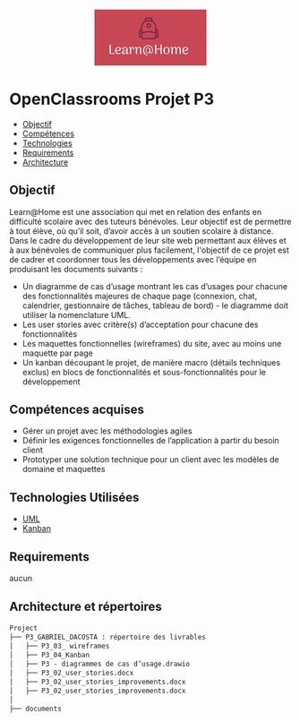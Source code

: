 <h3 align="center">
    <img alt="Logo" title="#logo" width="200px" src="/assets/1599557620417_Learn@Home.png">
    <br>
</h3>


# OpenClassrooms Projet P3

- [Objectif](#obj)
- [Compétences](#competences)
- [Technologies](#techs)
- [Requirements](#reqs)
- [Architecture](#architecture)

<a id="obj"></a>
## Objectif

Learn@Home est une association qui met en relation des enfants en difficulté scolaire avec des tuteurs bénévoles. Leur objectif est de permettre à tout élève, où qu’il soit, d’avoir accès à un soutien scolaire à distance.
Dans le cadre du développement de leur site web permettant aux élèves et à aux bénévoles de communiquer plus facilement, l'objectif de ce projet est de cadrer et coordonner tous les développements avec l’équipe en produisant les documents suivants :
- Un diagramme de cas d’usage montrant les cas d’usages pour chacune des fonctionnalités majeures de chaque page (connexion, chat, calendrier, gestionnaire de tâches, tableau de bord) - le diagramme doit utiliser la nomenclature UML.
- Les user stories avec critère(s) d’acceptation pour chacune des fonctionnalités
- Les maquettes fonctionnelles (wireframes) du site, avec au moins une maquette par page
- Un kanban découpant le projet, de manière macro (détails techniques exclus) en blocs de fonctionnalités et sous-fonctionnalités pour le développement

<a id="competences"></a>
## Compétences acquises
- Gérer un projet avec les méthodologies agiles
- Définir les exigences fonctionnelles de l’application à partir du besoin client
- Prototyper une solution technique pour un client avec les modèles de domaine et maquettes

<a id="techs"></a>
## Technologies Utilisées
- [UML](https://fr.wikipedia.org/wiki/UML_(informatique)#:~:text=Le%20Langage%20de%20Mod%C3%A9lisation%20Unifi%C3%A9,et%20en%20conception%20orient%C3%A9e%20objet.)
- [Kanban](https://fr.wikipedia.org/wiki/Kanban_(d%C3%A9veloppement))

<a id="reqs"></a>
## Requirements
aucun

<a id="architecture"></a>
## Architecture et répertoires
```
Project
├── P3_GABRIEL_DACOSTA : répertoire des livrables
│   ├── P3_03_ wireframes
│   ├── P3_04_Kanban
│   ├── P3 - diagrammes de cas d’usage.drawio
│   ├── P3_02_user_stories.docx
│   ├── P3_02_user_stories_improvements.docx
│   ├── P3_02_user_stories_improvements.docx
│
├── documents
```